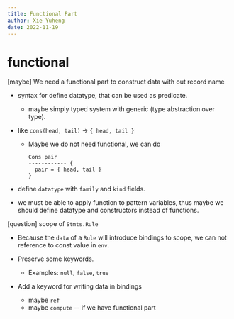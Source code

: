 ```yaml
---
title: Functional Part
author: Xie Yuheng
date: 2022-11-19
---
```


# functional

[maybe] We need a functional part to construct data with out record name

- syntax for define datatype, that can be used as predicate.

  - maybe simply typed system with generic (type abstraction over type).

- like `cons(head, tail)` -> `{ head, tail }`

  - Maybe we do not need functional, we can do

    ```
    Cons pair
    ------------ {
      pair = { head, tail }
    }
    ```

- define `datatype` with `family` and `kind` fields.

- we must be able to apply function to pattern variables,
  thus maybe we should define datatype and constructors instead of functions.

[question] scope of `Stmts.Rule`

- Because the `data` of a `Rule` will introduce bindings to scope,
  we can not reference to const value in `env`.

- Preserve some keywords.

  - Examples: `null`, `false`, `true`

- Add a keyword for writing data in bindings

  - maybe `ref`
  - maybe `compute` -- if we have functional part
